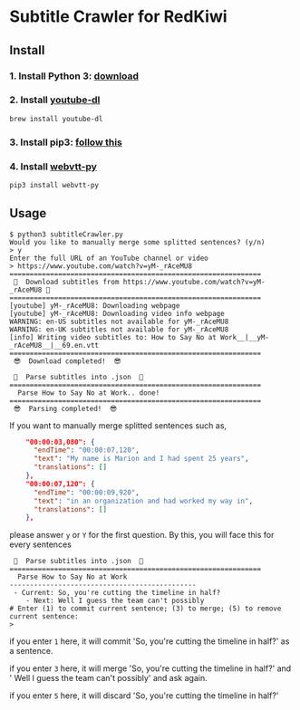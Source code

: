 # Subtitle Crawler for RedKiwi
## Install
### 1. Install Python 3: [download](https://www.python.org/downloads/)
### 2. Install [youtube-dl](https://github.com/rg3/youtube-dl/)
```bash
brew install youtube-dl
```
### 3. Install pip3: [follow this](https://itsevans.com/install-pip-osx/)
### 4. Install [webvtt-py](https://github.com/glut23/webvtt-py)
```bash
pip3 install webvtt-py
```

## Usage
```
$ python3 subtitleCrawler.py
Would you like to manually merge some splitted sentences? (y/n)
> y
Enter the full URL of an YouTube channel or video
> https://www.youtube.com/watch?v=yM-_rAceMU8
==============================================================
 🧐  Download subtitles from https://www.youtube.com/watch?v=yM-_rAceMU8 🧐
==============================================================
[youtube] yM-_rAceMU8: Downloading webpage
[youtube] yM-_rAceMU8: Downloading video info webpage
WARNING: en-US subtitles not available for yM-_rAceMU8
WARNING: en-UK subtitles not available for yM-_rAceMU8
[info] Writing video subtitles to: How to Say No at Work__|__yM-_rAceMU8__|__69.en.vtt
==============================================================
 😎  Download completed!  😎

 🤯  Parse subtitles into .json  🤯
==============================================================
  Parse How to Say No at Work.. done!
==============================================================
 😎  Parsing completed!  😎 
```
If you want to manually merge splitted sentences such as,
``` json
    "00:00:03,080": {
      "endTime": "00:00:07,120",
      "text": "My name is Marion and I had spent 25 years",
      "translations": []
    },
    "00:00:07,120": {
      "endTime": "00:00:09,920",
      "text": "in an organization and had worked my way in",
      "translations": []
    },
```
please answer `y` or `Y` for the first question. By this, you will face this for every sentences
```
 🤯  Parse subtitles into .json  🤯
==============================================================
  Parse How to Say No at Work
----------------------------------------------
 - Current: So, you're cutting the timeline in half?
    - Next: Well I guess the team can't possibly
# Enter (1) to commit current sentence; (3) to merge; (5) to remove current sentence:
> 
```
if you enter `1` here, it will commit 'So, you're cutting the timeline in half?' as a sentence.

if you enter `3` here, it will merge 'So, you're cutting the timeline in half?' and ' Well I guess the team can't possibly' and ask again.

if you enter `5` here, it will discard 'So, you're cutting the timeline in half?'